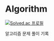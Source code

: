 # Algorithm

[![Solved.ac
프로필](http://mazassumnida.wtf/api/v2/generate_badge?boj=LJU0912)](https://solved.ac/LeeJU0912)

알고리즘 문제 풀이 기록
